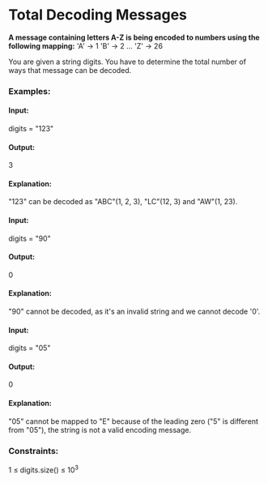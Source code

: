 # Total Decoding Messages
**A message containing letters A-Z is being encoded to numbers using the following mapping:**
'A' -> 1
'B' -> 2
...
'Z' -> 26

You are given a string digits. You have to determine the total number of ways that message can be decoded.

### Examples:
#### Input:
digits = "123"
#### Output:
3
#### Explanation:
"123" can be decoded as "ABC"(1, 2, 3), "LC"(12, 3) and "AW"(1, 23).

#### Input:
digits = "90"
#### Output:
0
#### Explanation:
"90" cannot be decoded, as it's an invalid string and we cannot decode '0'.

#### Input:
digits = "05"
#### Output:
0
#### Explanation:
"05" cannot be mapped to "E" because of the leading zero ("5" is different from "05"), the string is not a valid encoding message.

### Constraints:
1 ≤ digits.size() ≤ $`10^3`$
